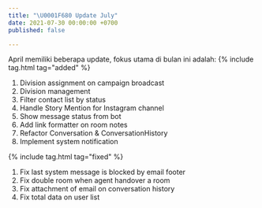 ```yaml
---
title: "\U0001F680 Update July"
date: 2021-07-30 00:00:00 +0700
published: false

---
```

April memiliki beberapa update, fokus utama di bulan ini adalah:
{% include tag.html tag="added" %}

1. Division assignment on campaign broadcast
2. Division management
3. Filter contact list by status
4. Handle Story Mention for Instagram channel
5. Show message status from bot
6. Add link formatter on room notes
7. Refactor Conversation & ConversationHistory
8. Implement system notification

{% include tag.html tag="fixed" %}

1. Fix last system message is blocked by email footer
2. Fix double room when agent handover a room
3. Fix attachment of email on conversation history
4. Fix total data on user list